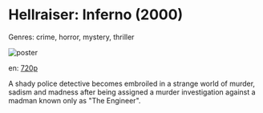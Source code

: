 # Hellraiser: Inferno (2000)

Genres: crime, horror, mystery, thriller

![poster](http://image.tmdb.org/t/p/w500/kb2t4DkT2dNQouRlJlcqzSkzCwv.jpg)

en:
  [720p](magnet:?xt=urn:btih:AD114E76BE2B0D80C6CFD0BF70B22CC82F439F3D&tr=udp://glotorrents.pw:6969/announce&tr=udp://tracker.opentrackr.org:1337/announce&tr=udp://torrent.gresille.org:80/announce&tr=udp://tracker.openbittorrent.com:80&tr=udp://tracker.coppersurfer.tk:6969&tr=udp://tracker.leechers-paradise.org:6969&tr=udp://p4p.arenabg.ch:1337&tr=udp://tracker.internetwarriors.net:1337)
  


A shady police detective becomes embroiled in a strange world of murder, sadism and madness after being assigned a murder investigation against a madman known only as "The Engineer".